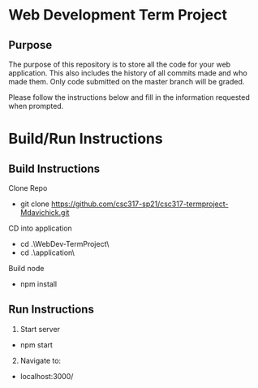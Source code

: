 # Web Development Term Project

## Purpose

The purpose of this repository is to store all the code for your web application. This also includes the history of all commits made and who made them. Only code submitted on the master branch will be graded.

Please follow the instructions below and fill in the information requested when prompted.

# Build/Run Instructions

## Build Instructions
Clone Repo
- git clone https://github.com/csc317-sp21/csc317-termproject-Mdavichick.git

CD into application 
- cd .\WebDev-TermProject\
- cd .\application\

Build node
- npm install 

## Run Instructions
1. Start server   
- npm start
2. Navigate to:
- localhost:3000/
